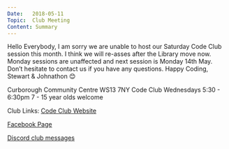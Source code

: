 ```yaml
---
Date:   2018-05-11
Topic:  Club Meeting
Content: Summary
---
```

Hello Everybody, I am sorry we are unable to host our Saturday Code Club session this month. I think we will re-asses after the Library move now. Monday sessions are unaffected and next session is Monday 14th May. Don’t hesitate to contact us if you have any questions. Happy Coding, Stewart & Johnathon 😊

Curborough Community Centre
WS13 7NY
Code Club
Wednesdays 5:30 - 6:30pm
7 - 15 year olds welcome

Club Links:
[Code Club Website](https://lichfield-code-club.github.io/)

[Facebook Page](https://www.facebook.com/LichfieldCoders)

[Discord club messages](https://discord.gg/szz6xGK)
